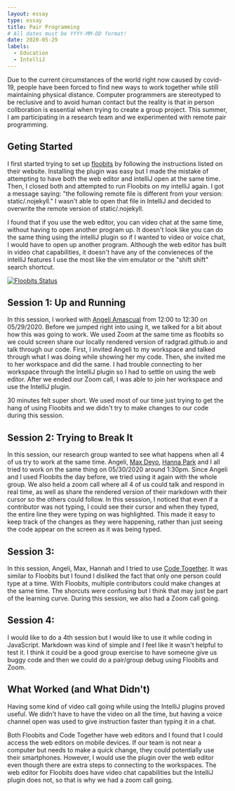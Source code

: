 ```yaml
---
layout: essay
type: essay
title: Pair Programming
# All dates must be YYYY-MM-DD format!
date: 2020-05-29
labels:
  - Education
  - IntelliJ
---	
```


Due to the current circumstances of the world right now caused by covid-19, people have been forced to find new ways to work together while still maintaining physical distance.
Computer programmers are stereotyped to be reclusive and to avoid human contact but the reality is that in person collboration is essential when trying to create a group project. This summer, I am participating in a research team and we experimented with remote pair programming.

## Geting Started
I first started trying to set up [floobits](floobits.com) by following the instructions listed on their website. Installing the plugin was easy but I made the mistake of attempting to have both the web editor and intelliJ open at the same time. Then, I closed both and attempted to run Floobits on my intelliJ again. I got a message saying:  "the following remote file is different from your version:  static/.nojekyll."
I wasn't able to open that file in IntelliJ and decided to overwrite the remote version of static/.nojekyll.

I found that if you use the web editor, you can video chat at the same time, without having to open another program up. It doesn't look like you can do the same thing using the intelliJ plugin so if I wanted to video or voice chat, I would have to open up another program. 
Although the web editor has built in video chat capabilities, it doesn't have any of the convieneces of the intelliJ features I use the most like the vim emulator or the "shift shift" search shortcut. 


[![Floobits Status](https://floobits.com/qauchida/docusaurus2.svg)](https://floobits.com/qauchida/docusaurus2/redirect)

## Session 1: Up and Running

In this session, I worked with [Angeli Amascual](https://angeli-amascual.github.io/) from 12:00 to 12:30 on 05/29/2020. Before we jumped right into using it, we talked for a bit about how this was going to work. We used Zoom at the same time as floobits so we could screen share our locally rendered version of radgrad.github.io and talk through our code. First, I invited Angeli to my workspace and talked through what I was doing while showing her my code. Then, she invited me to her workspace and did the same. I had trouble connecting to her workspace through the IntelliJ plugin so I had to settle on using the web editor. After we ended our Zoom call, I was able to join her workspace and use the IntelliJ plugin. 

30 minutes felt super short. We used most of our time just trying to get the hang of using Floobits and we didn't try to make changes to our code during this session. 

## Session 2: Trying to Break It

In this session, our research group wanted to see what happens when all 4 of us try to work at the same time. Angeli, [Max Deyo](https://maxdeyo.github.io/), [Hanna Park](http://hannaparkuh.github.io/) and I all tried to work on the same thing on 05/30/2020 around 1:30pm. Since Angeli and I used Floobits the day before, we tried using it again with the whole group. We also held a zoom call where all 4 of us could talk and respond in real time, as well as share the rendered version of their markdown with their cursor so the others could follow. In this sesssion, I noticed that even if a contributor was not typing, I could see their cursor and when they typed, the entire line they were typing on was highlighted. This made it easy to keep track of the changes as they were happening, rather than just seeing the code appear on the screen as it was being typed. 



## Session 3:
In this session, Angeli, Max, Hannah and I tried to use [Code Together](https://www.codetogether.com/). It was similar to Floobits but I found I disliked the fact that only one person could type at a time. With Floobits, multiple contributors could make changes at the same time. The shorcuts were confusing but I think that may just be part of the learning curve. During this session, we also had a Zoom call going.


## Session 4:
I would like to do a 4th session but I would like to use it while coding in JavaScript. Markdown was kind of simple and I feel like it wasn't helpful to test it. I think it could be a good group exercise to have someone give us buggy code and then we could do a pair/group debug using Floobits and Zoom. 

## What Worked (and What Didn't)
Having some kind of video call going while using the IntelliJ plugins proved useful. We didn't have to have the video on all the time, but having a voice channel open was used to give instruction faster than typing it in a chat. 

Both Floobits and Code Together have web editors and I found that I could access the web editors on mobile devices. If our team is not near a computer but needs to make a quick change, they could potentially use their smartphones. However, I would use the plugin over the web editor even though there are extra steps to connecting to the workspaces. The web editor for Floobits does have video chat capabilities but the IntelliJ plugin does not, so that is why we had a zoom call going. 

